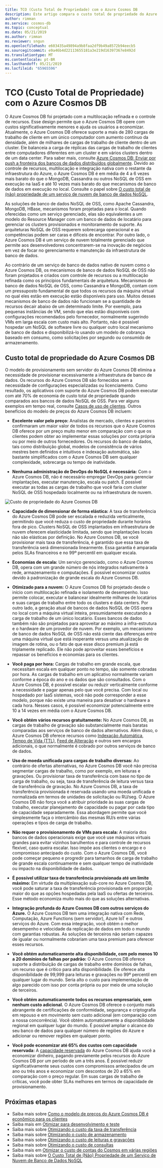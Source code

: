 ```yaml
---
title: TCO (Custo Total de Propriedade) com o Azure Cosmos DB
description: Este artigo compara o custo total de propriedade do Azure Cosmos DB com os bancos de dados locais e IaaS
author: rimman
ms.service: cosmos-db
ms.topic: conceptual
ms.date: 05/21/2019
ms.author: rimman
ms.reviewer: sngun
ms.openlocfilehash: e603435a49894a9b8faa2df9b49a8572b94eecb5
ms.sourcegitcommit: e9a46b4d22113655181a3e219d16397367e8492d
ms.translationtype: MT
ms.contentlocale: pt-BR
ms.lasthandoff: 05/21/2019
ms.locfileid: "65965596"
---
```

# <a name="total-cost-of-ownershiptco-with-azure-cosmos-db"></a>TCO (Custo Total de Propriedade) com o Azure Cosmos DB

O Azure Cosmos DB foi projetado com a multilocação refinada e o controle de recursos. Esse design permite que o Azure Cosmos DB opere com custos significativamente menores e ajuda os usuários a economizar. Atualmente, o Azure Cosmos DB oferece suporte a mais de 280 cargas de trabalho de cliente em um único computador com aumento contínuo da densidade, além de milhares de cargas de trabalho de cliente dentro de um cluster. Ele balanceia a carga de réplicas das cargas de trabalho de clientes entre computadores diferentes em um cluster e em vários clusters dentro de um data center. Para saber mais, consulte [Azure Cosmos DB: Enviar por push a fronteira dos bancos de dados distribuídos globalmente](https://azure.microsoft.com/blog/azure-cosmos-db-pushing-the-frontier-of-globally-distributed-databases/). Devido ao controle de recursos, multilocação e integração nativa com o restante da infraestrutura do Azure, o Azure Cosmos DB é em média de 4 a 6 vezes mais barato do que o MongoDB, Cassandra ou outros NoSQL de OSS em execução na IaaS e até 10 vezes mais barato do que mecanismos de banco de dados em execução no local. Consulte o papel sobre [O custo total de (não) propriedade de um serviço de nuvem de banco de dados NoSQL](https://documentdbportalstorage.blob.core.windows.net/papers/11.15.2017/NoSQL%20TCO%20paper.pdf).

As soluções de banco de dados NoSQL de OSS, como Apache Cassandra, MongoDB, HBase, mecanismos foram projetadas para o local. Quando oferecidas como um serviço gerenciado, elas são equivalentes a um modelo do Resource Manager com um banco de dados de locatário para gerenciar os clusters provisionados e monitoramento de suporte. As arquiteturas NoSQL de OSS requerem sobrecarga operacional e as competências podem ser caras e difíceis de encontrar. Por outro lado, o Azure Cosmos DB é um serviço de nuvem totalmente gerenciado que permite aos desenvolvedores concentrarem-se na inovação de negócios em vez de focar no gerenciamento e manutenção da infraestrutura de banco de dados. 

Ao contrário de um serviço de banco de dados nativo de nuvem como o Azure Cosmos DB, os mecanismos de banco de dados NoSQL de OSS não foram projetados e criados com controle de recursos ou a multilocação refinada como os princípios fundamentais de arquitetura. Mecanismos de banco de dados NoSQL de OSS, como Cassandra e MongoDB, contam com um pressuposto fundamental de que todos os recursos da máquina virtual no qual eles estão em execução estão disponíveis para uso. Muitos desses mecanismos de banco de dados não funcionam se a quantidade de recursos decair abaixo de um determinado limite. Por exemplo, para pequenas instâncias de VM, sendo que elas estão disponíveis com configurações recomendados pelo fornecedor, normalmente sugerindo VMs em larga escala com custo mais alto. Portanto, não é possível hospedar um NoSQL de software livre ou qualquer outro local mecanismo de banco de dados e disponibilizá-lo usando um modelo de cobrança baseado em consumo, como solicitações por segundo ou consumido de armazenamento.

## <a name="total-cost-of-ownership-of-azure-cosmos-db"></a>Custo total de propriedade do Azure Cosmos DB 

O modelo de provisionamento sem servidor do Azure Cosmos DB elimina a necessidade de provisionar excessivamente a infraestrutura de banco de dados. Os recursos do Azure Cosmos DB são fornecidos sem a necessidade de configurações especializadas ou licenciamento. Como resultado, os aplicativos com suporte do Azure Cosmos DB podem executar com até 70% de economia de custo total de propriedade quando comparados aos bancos de dados NoSQL de OSS. Para ver alguns exemplos em tempo real, consulte [Casos de uso de clientes](https://customers.microsoft.com/en-us/search?sq=Cosmos%20DB&ff=&p=0&so=story_publish_date%20desc). Outros benefícios do modelo de preços do Azure Cosmos DB incluem:

* **Excelente valor pelo preço:** Analistas de mercado, clientes e parceiros confirmaram um maior valor de todos os recursos que o Azure Cosmos DB oferece por um preço muito menor em comparação com o que os clientes podem obter ao implementar essas soluções por conta própria ou por meio de outros fornecedores. Os recursos do banco de dados, tais como distribuição global, modelos de consistência de vários mestres bem definidos e intuitivos e indexação automática, são bastante simplificados com o Azure Cosmos DB sem qualquer complexidade, sobrecarga ou tempo de inatividade.

* **Nenhuma administração de DevOps do NoSQL é necessária:** Com o Azure Cosmos DB, não é necessário empregar DevOps para gerenciar implantações, executar manutenção, escala ou patch. É possível executar as todas as cargas de trabalho que você faria com cluster NoSQL de OSS hospedado localmente ou na infraestrutura de nuvem.

![Custo de propriedade do Azure Cosmos DB](./media/total-cost-ownership/tco.png)

* **Capacidade de dimensionar de forma elástica:** A taxa de transferência do Azure Cosmos DB pode ser escalada e reduzida verticalmente, permitindo que você reduza o custo de propriedade durante horários fora de pico. Clusters NoSQL de OSS implantados em infraestrutura de nuvem oferecem elasticidade limitada, sendo que implantações locais não são elásticas por definição. No Azure Cosmos DB, se você provisionar mais taxa de transferência, é garantido que essa taxa de transferência será dimensionada linearmente. Essa garantia é amparada pelos SLAs financeiros e no 99º percentil em qualquer escala.

* **Economias de escala:** Um serviço gerenciado, como o Azure Cosmos DB, opera com um grande número de nós integrados nativamente à rede, armazenamento e computações. É possível economizar custos devido à padronização de grande escala do Azure Cosmos DB.

* **Otimizado para a nuvem:** O Azure Cosmos DB foi projetado desde o início com multilocação refinada e isolamento de desempenho. Isso permite colocar, executar e balancear idealmente milhares de locatários e suas cargas de trabalho entre todo os clusters e data centers. Por outro lado, a geração atual de bancos de dados NoSQL de OSS opera no local com a máquina virtual inteira, presumidamente executando a carga de trabalho de um único locatário. Esses bancos de dados também não são projetados para aproveitar ao máximo a infra-estrutura e o hardware de um provedor de nuvem. Por exemplo, um mecanismo de banco de dados NoSQL de OSS não está ciente das diferenças entre uma máquina virtual que está inoperante versus uma atualização de imagem de rotina, ou o fato de que esse disco premium já está triplamente replicado. Ele não pode aproveitar esses benefícios e repassar os benefícios e economias para os clientes.

* **Você paga por hora:** Cargas de trabalho em grande escala, que necessitam escala em qualquer ponto no tempo, são somente cobradas por hora. As cargas de trabalho em um aplicativo normalmente variam conforme a época do ano e os dados que são consultados. Com o Azure Cosmos DB, é possível escalar ou reduzir verticalmente conforme a necessidade e pagar apenas pelo que você precisa. Com local ou hospedado por IaaS sistemas, você não pode corresponder a esse modelo, porque não existe uma maneira para desativar o hardware a cada hora. Nesses casos, é possível economizar potencialmente entre 10 a 14 vezes em média com o Azure Cosmos DB.

* **Você obtém vários recursos gratuitamente:** No Azure Cosmos DB, as cargas de trabalho de gravação são substancialmente mais baratas comparadas aos serviços de banco de dados alternativos. Além disso, o Azure Cosmos DB oferece recursos como [Indexação Automática](indexing-policies.md), [Tempo de Vida (TTL)](time-to-live.md), [Feed de Alteração](change-feed.md) e outros sem encargos adicionais, o que normalmente é cobrado por outros serviços de banco de dados.

* **Uso de moeda unificada para cargas de trabalho diversas:** Ao contrário de ofertas alternativas, no Azure Cosmos DB você não precisa segmentar cargas de trabalho, como por exemplo, em leituras e gravações. Ou provisionar taxa de transferência com base no tipo de carga de trabalho, ou seja, taxa de transferência de leitura versus taxa de transferência de gravação. No Azure Cosmos DB, a taxa de transferência provisionada é reservada usando uma moeda unificada e normalizada em termos de unidades de solicitação ou RU/seg. O Azure Cosmos DB não força você a atribuir prioridade às suas cargas de trabalho, executar planejamento de capacidade ou pagar por cada tipo de capacidade separadamente. Essa abordagem permite que você simplesmente faça o intercâmbio das mesmas RU/s entre várias operações e tipos de carga de trabalho.

* **Não requer o provisionamento de VMs para escala:** A maioria dos bancos de dados operacionais exige que você use máquinas virtuais grandes para evitar vizinhos barulhentos e para controle de recursos flexível, caso queira escalar. Isso impõe aos clientes o encargo e o compromisso antecipado do custo. Com o Azure Cosmos DB, você pode começar pequeno e progredir para tamanhos de carga de trabalho de grande escala continuamente e sem qualquer tempo de inatividade ou impacto na disponibilidade de dados.

* **É possível utilizar taxa de transferência provisionada até um limite máximo:** Em virtude da multiplexação sub-core no Azure Cosmos DB, você pode saturar a taxa de transferência provisionada em proporção maior do que as opções hospedadas pela IaaS ou ofertas de terceiros. Esse método economiza muito mais do que as soluções alternativas.

* **Integração profunda do Azure Cosmos DB com outros serviços do Azure.** O Azure Cosmos DB tem uma integração nativa com Rede, Computação, Azure Functions (sem servidor), Azure IoT e outros serviços do Azure. Com essa integração, você obtém o melhor desempenho e velocidade da replicação de dados em todo o mundo com garantias robustas. As soluções de terceiros não seriam capazes de igualar ou normalmente cobrariam uma taxa premium para oferecer esses recursos.

* **Você obtém automaticamente alta disponibilidade, com pelo menos 10 a 20 domínios de falhas por padrão:** O Azure Cosmos DB oferece suporte a distribuição de cargas de trabalho entre domínios de falhas, um recurso que é crítico para alta disponibilidade. Ele oferece alta disponibilidade de 99,999 para leituras e gravações no 99º percentil em qualquer lugar do mundo. Seria alto o custo para implementação de algo parecido com isso por conta própria ou por meio de uma solução de terceiros.

* **Você obtém automaticamente todos os recursos empresariais, sem nenhum custo adicional.** O Azure Cosmos DB oferece o conjunto mais abrangente de certificações de conformidade, segurança e criptografia em repouso e em movimento sem custo adicional (em comparação com a nossa concorrência). Você obtém automaticamente a disponibilidade regional em qualquer lugar do mundo. É possível ampliar o alcance do seu banco de dados para qualquer número de regiões do Azure e adicionar ou remover regiões em qualquer ponto.

* **Você pode economizar até 65% dos custos com capacidade reservada:** A [capacidade reservada](cosmos-db-reserved-capacity.md) do Azure Cosmos DB ajuda você a economizar dinheiro, pagando previamente pelos recursos do Azure Cosmos DB por um período de um a três anos. É possível reduzir significativamente seus custos com compromissos antecipados de um ano ou três anos e economizar com descontos de 20 a 65% em comparação com o preço regular. Em suas cargas de trabalho de críticas, você pode obter SLAs melhores em termos de capacidade de provisionamento.

## <a name="next-steps"></a>Próximas etapas

* Saiba mais sobre [Como o modelo de preços do Azure Cosmos DB é econômico para os clientes](total-cost-ownership.md)
* Saiba mais em [Otimizar para desenvolvimento e teste](optimize-dev-test.md)
* Saiba mais sobre [Otimizando o custo da taxa de transferência](optimize-cost-throughput.md)
* Saiba mais sobre [Otimizando o custo de armazenamento](optimize-cost-storage.md)
* Saiba mais sobre [Otimizando o custo de leituras e gravações](optimize-cost-reads-writes.md)
* Saiba mais sobre [Otimizando o custo de consultas](optimize-cost-queries.md)
* Saiba mais em [Otimizar o custo de contas do Cosmos em várias regiões](optimize-cost-regions.md)
* Saiba mais sobre [O Custo Total de (Não) Propriedade de um Serviço de Nuvem de Banco de Dados NoSQL](https://documentdbportalstorage.blob.core.windows.net/papers/11.15.2017/NoSQL%20TCO%20paper.pdf)
